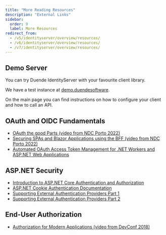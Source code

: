 ```yaml
---
title: "More Reading Resources"
description: "External Links"
sidebar:
  order: 9
  label: More Resources
redirect_from:
  - /v5/identityserver/overview/resources/
  - /v6/identityserver/overview/resources/
  - /v7/identityserver/overview/resources/
---
```


## Demo Server

You can try Duende IdentityServer with your favourite client library.

We have a test instance at [demo.duendesoftware](https://demo.duendesoftware.com).

On the main page you can find instructions on how to configure your client and how to call an API.

## OAuth and OIDC Fundamentals

* [OAuth the good Parts (video from NDC Porto 2022)](https://www.youtube.com/watch?v=Ps8ep-glDfc)
* [Securing SPAs and Blazor Applications using the BFF (video from NDC Porto 2022)](https://www.youtube.com/watch?v=xzRhabmlc8M)
* [Automated OAuth Access Token Management for .NET Workers and ASP.NET Web Applications](https://www.youtube.com/watch?v=zr-LAYg5BCE)

## ASP.NET Security

* [Introduction to ASP.NET Core Authentication and Authorization](https://www.youtube.com/watch?v=02Yh3sxzAYI)
* [ASP.NET Cookie Authentication Documentation](https://learn.microsoft.com/en-us/aspnet/core/security/authentication/cookie)
* [Supporting External Authentication Providers Part 1](https://www.youtube.com/watch?v=HH_tw7dFhpg)
* [Supporting External Authentication Providers Part 2](https://www.youtube.com/watch?v=daeVaU5CmPw)

## End-User Authorization

* [Authorization for Modern Applications (video from DevConf 2018)](https://www.youtube.com/watch?v=Dlrf85NTuAU)
